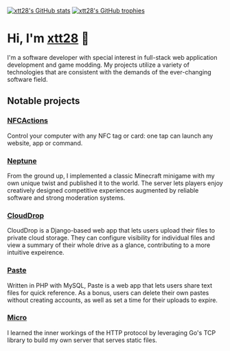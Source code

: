 [![xtt28's GitHub stats](https://github-readme-stats.vercel.app/api?username=xtt28&theme=transparent)](https://github.com/anuraghazra/github-readme-stats)
[![xtt28's GitHub trophies](https://github-profile-trophy.vercel.app/?username=xtt28&no-bg=true)](https://github.com/ryo-ma/github-profile-trophy)

# Hi, I'm [xtt28](https://github.com/xtt28) 👋

I'm a software developer with special interest in full-stack web application development and game modding. My projects utilize a variety of technologies that are consistent with the demands of the ever-changing software field.

## Notable projects

### [NFCActions](https://github.com/xtt28/nfcactions)

Control your computer with any NFC tag or card: one tap can launch any website, app or command.

### [Neptune](https://github.com/xtt28/neptune)

From the ground up, I implemented a classic Minecraft minigame with my own unique twist and published it to the world. The server lets players enjoy creatively designed competitive experiences augmented by reliable software and strong moderation systems.

### [CloudDrop](https://github.com/xtt28/clouddrop)

CloudDrop is a Django-based web app that lets users upload their files to private cloud storage. They can configure visibility for individual files and view a summary of their whole drive as a glance, contributing to a more intuitive expeirence.

### [Paste](https://github.com/xtt28/paste)

Written in PHP with MySQL, Paste is a web app that lets users share text files for quick reference. As a bonus, users can delete their own pastes without creating accounts, as well as set a time for their uploads to expire.

### [Micro](https://github.com/xtt28/micro)

I learned the inner workings of the HTTP protocol by leveraging Go's TCP library to build my own server that serves static files.
